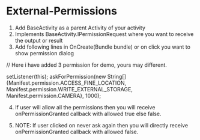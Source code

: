 # External-Permissions
1) Add BaseActivity as a parent Activity of your activity
2) Implements BaseActivity.IPermissionRequest where you want to receive the output or result
3) Add following lines in OnCreate(Bundle bundle) or on click you want to show permission dialog

// Here i have added 3 permission for demo, yours may different.

setListener(this);
askForPermission(new String[]{Manifest.permission.ACCESS_FINE_LOCATION, Manifest.permission.WRITE_EXTERNAL_STORAGE, Manifest.permission.CAMERA}, 1000);

4) If user will allow all the permissions then you will receive onPermissionGranted callback with allowed true else false.

5) NOTE: If user clicked on never ask again then you will directly receive onPermissionGranted callback with allowed false.
